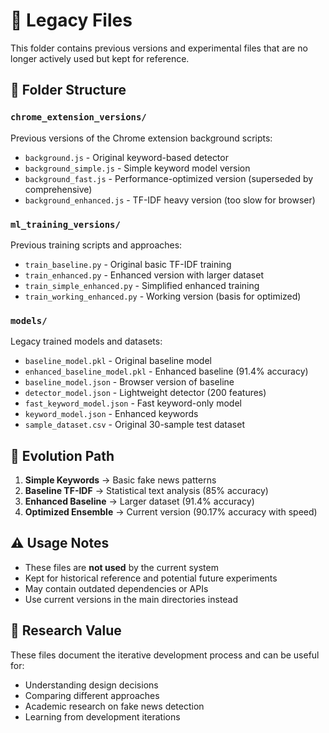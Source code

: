 # 📁 Legacy Files

This folder contains previous versions and experimental files that are no longer actively used but kept for reference.

## 📂 Folder Structure

### `chrome_extension_versions/`
Previous versions of the Chrome extension background scripts:
- `background.js` - Original keyword-based detector
- `background_simple.js` - Simple keyword model version
- `background_fast.js` - Performance-optimized version (superseded by comprehensive)
- `background_enhanced.js` - TF-IDF heavy version (too slow for browser)

### `ml_training_versions/`
Previous training scripts and approaches:
- `train_baseline.py` - Original basic TF-IDF training
- `train_enhanced.py` - Enhanced version with larger dataset
- `train_simple_enhanced.py` - Simplified enhanced training
- `train_working_enhanced.py` - Working version (basis for optimized)

### `models/`
Legacy trained models and datasets:
- `baseline_model.pkl` - Original baseline model
- `enhanced_baseline_model.pkl` - Enhanced baseline (91.4% accuracy)
- `baseline_model.json` - Browser version of baseline
- `detector_model.json` - Lightweight detector (200 features)
- `fast_keyword_model.json` - Fast keyword-only model
- `keyword_model.json` - Enhanced keywords
- `sample_dataset.csv` - Original 30-sample test dataset

## 🔄 Evolution Path

1. **Simple Keywords** → Basic fake news patterns
2. **Baseline TF-IDF** → Statistical text analysis (85% accuracy)
3. **Enhanced Baseline** → Larger dataset (91.4% accuracy)
4. **Optimized Ensemble** → Current version (90.17% accuracy with speed)

## ⚠️ Usage Notes

- These files are **not used** by the current system
- Kept for historical reference and potential future experiments
- May contain outdated dependencies or APIs
- Use current versions in the main directories instead

## 🧪 Research Value

These files document the iterative development process and can be useful for:
- Understanding design decisions
- Comparing different approaches
- Academic research on fake news detection
- Learning from development iterations